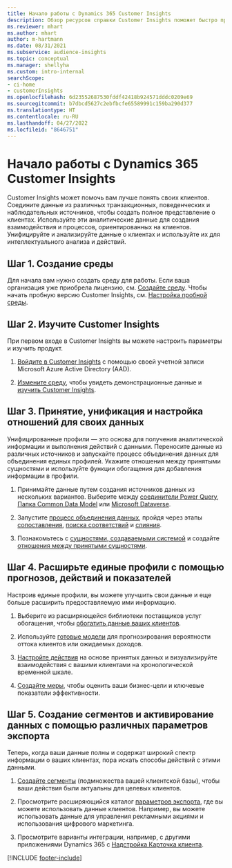 ```yaml
---
title: Начало работы с Dynamics 365 Customer Insights
description: Обзор ресурсов справки Customer Insights поможет быстро приступить к работе.
ms.reviewer: mhart
ms.author: mhart
author: m-hartmann
ms.date: 08/31/2021
ms.subservice: audience-insights
ms.topic: conceptual
ms.manager: shellyha
ms.custom: intro-internal
searchScope:
- ci-home
- customerInsights
ms.openlocfilehash: 6d23552687530fddf42418b924571dddc0209e69
ms.sourcegitcommit: b7dbcd5627c2ebfbcfe65589991c159ba290d377
ms.translationtype: HT
ms.contentlocale: ru-RU
ms.lasthandoff: 04/27/2022
ms.locfileid: "8646751"
---
```

# <a name="get-started-with-dynamics-365-customer-insights"></a>Начало работы с Dynamics 365 Customer Insights

Customer Insights может помочь вам лучше понять своих клиентов. Соедините данные из различных транзакционных, поведенческих и наблюдательных источников, чтобы создать полное представление о клиентах. Используйте эти аналитические данные для создания взаимодействия и процессов, ориентированных на клиентов. Унифицируйте и анализируйте данные о клиентах и используйте их для интеллектуального анализа и действий.

## <a name="step-1-create-an-environment"></a>Шаг 1. Создание среды

Для начала вам нужно создать среду для работы. Если ваша организация уже приобрела лицензию, см. [Создайте среду](create-environment.md). Чтобы начать пробную версию Customer Insights, см. [Настройка пробной среды](trial-signup.md). 

## <a name="step-2-explore-customer-insights"></a>Шаг 2. Изучите Customer Insights

При первом входе в Customer Insights вы можете настроить параметры и изучить продукт.

1. [Войдите в Customer Insights](https://home.ci.ai.dynamics.com) с помощью своей учетной записи Microsoft Azure Active Directory (AAD).

1. [Измените среду](manage-environments.md#switch-environments), чтобы увидеть демонстрационные данные и [изучить Customer Insights](home.md).

##  <a name="step-3-ingest-unify-and-set-up-relationships-for-your-data"></a>Шаг 3. Принятие, унификация и настройка отношений для своих данных

Унифицированные профили — это основа для получения аналитической информации и выполнения действий с данными. Переносите данные из различных источников и запускайте процесс объединения данных для объединения единых профилей. Укажите отношения между принятыми сущностями и используйте функции обогащения для добавления информации в профили. 

1. Принимайте данные путем создания источников данных из нескольких вариантов. Выберите между [соединители Power Query](connect-power-query.md), [Папка Common Data Model](connect-common-data-model.md) или [Microsoft Dataverse](connect-dataverse-managed-lake.md). 

1. Запустите [процесс объединения данных](data-unification.md), пройдя через этапы [сопоставления](map-entities.md), [поиска соответствий](match-entities.md) и [слияния](merge-entities.md).

1. Познакомьтесь с [сущностями, создаваемыми системой](entities.md) и создайте [отношения между принятыми сущностями](relationships.md).
    
## <a name="step-4-enhance-unified-profiles-with-predictions-activities-and-measures"></a>Шаг 4. Расширьте единые профили с помощью прогнозов, действий и показателей

Настроив единые профили, вы можете улучшить свои данные и еще больше расширить предоставляемую ими информацию.

1. Выберите из расширяющейся библиотеки поставщиков услуг обогащения, чтобы [обогатить данные ваших клиентов](enrichment-hub.md).

1. Используйте [готовые модели](predictions-overview.md) для прогнозирования вероятности оттока клиентов или ожидаемых доходов.

1. [Настройте действия](activities.md) на основе принятых данных и визуализируйте взаимодействия с вашими клиентами на хронологической временной шкале. 

1. [Создайте меры](measures.md), чтобы оценить ваши бизнес-цели и ключевые показатели эффективности.
 
## <a name="step-5-create-segments-and-activate-data-through-various-export-options"></a>Шаг 5. Создание сегментов и активирование данных с помощью различных параметров экспорта

Теперь, когда ваши данные полны и содержат широкий спектр информации о ваших клиентах, пора искать способы действий с этими данными. 

1. [Создайте сегменты](segments.md) (подмножества вашей клиентской базы), чтобы ваши действия были актуальны для целевых клиентов.

1. Просмотрите расширяющийся каталог [параметров экспорта](export-destinations.md), где вы можете использовать данные клиентов. Например, вы можете использовать данные для управления рекламными акциями и использования цифрового маркетинга.

1. Просмотрите варианты интеграции, например, с другими приложениями Dynamics 365 с [Надстройка Карточка клиента](customer-card-add-in.md).  


[!INCLUDE [footer-include](includes/footer-banner.md)]